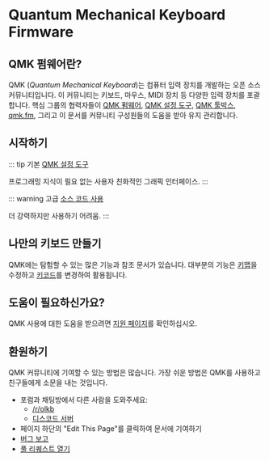 # Quantum Mechanical Keyboard Firmware

## QMK 펌웨어란?

QMK (*Quantum Mechanical Keyboard*)는 컴퓨터 입력 장치를 개발하는 오픈 소스 커뮤니티입니다. 이 커뮤니티는 키보드, 마우스, MIDI 장치 등 다양한 입력 장치를 포괄합니다. 핵심 그룹의 협력자들이 [QMK 펌웨어](https://github.com/qmk/qmk_firmware), [QMK 설정 도구](https://config.qmk.fm), [QMK 툴박스](https://github.com/qmk/qmk_toolbox), [qmk.fm](https://qmk.fm), 그리고 이 문서를 커뮤니티 구성원들의 도움을 받아 유지 관리합니다.

## 시작하기

::: tip 기본
[QMK 설정 도구](newbs_building_firmware_configurator)

프로그래밍 지식이 필요 없는 사용자 친화적인 그래픽 인터페이스.
:::

::: warning 고급
[소스 코드 사용](newbs)

더 강력하지만 사용하기 어려움.
:::

## 나만의 키보드 만들기

QMK에는 탐험할 수 있는 많은 기능과 참조 문서가 있습니다. 대부분의 기능은 [키맵](keymap)을 수정하고 [키코드](keycodes)를 변경하여 활용됩니다.

## 도움이 필요하신가요?

QMK 사용에 대한 도움을 받으려면 [지원 페이지](support)를 확인하십시오.

## 환원하기

QMK 커뮤니티에 기여할 수 있는 방법은 많습니다. 가장 쉬운 방법은 QMK를 사용하고 친구들에게 소문을 내는 것입니다.

* 포럼과 채팅방에서 다른 사람을 도와주세요:
    * [/r/olkb](https://www.reddit.com/r/olkb/)
    * [디스코드 서버](https://discord.gg/Uq7gcHh)
* 페이지 하단의 "Edit This Page"를 클릭하여 문서에 기여하기
* [버그 보고](https://github.com/qmk/qmk_firmware/issues/new/choose)
* [풀 리퀘스트 열기](contributing)